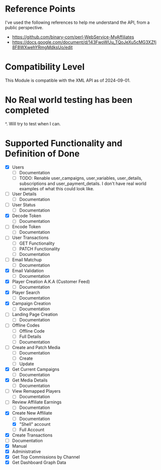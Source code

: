 # Reference Points
I've used the following references to help me understand the API, from a public perspective.

- https://github.com/binary-com/perl-WebService-MyAffiliates
- https://docs.google.com/document/d/143FwoWUu_TQoJeXu5cMG3XZfj8F8WXwehYRmgMdksUo/edit

# Compatibility Level
This Module is compatible with the XML API as of 2024-09-01.

# No Real world testing has been completed
^. Will try to test when I can.

# Supported Functionality and Definition of Done
- [x] Users
  - [ ] Documentation
  - [ ] TODO: Renable user_campaigns, user_variables, user_details, subscriptions and user_payment_details. I don't have real world examples of what this could look like.
- [ ] User Details
  - [ ] Documentation
- [ ] User Status
  - [ ] Documentation
- [x] Decode Token
  - [ ] Documentation
- [ ] Encode Token
  - [ ] Documentation
- [ ] User Transactions
  - [ ] GET Functionality
  - [ ] PATCH Functionality
  - [ ] Documentation
- [ ] Email Matchup
  - [ ] Documentation
- [x] Email Validation
  - [ ] Documentation
- [x] Player Creation A.K.A (Customer Feed)
  - [ ] Documentation
- [x] Player Search
  - [ ] Documentation
- [x] Campaign Creation
  - [ ] Documentation
- [ ] Landing Page Creation
  - [ ] Documentation
- [ ] Offline Codes
  - [ ] Offline Code
  - [ ] Full Details
  - [ ] Documentation
- [ ] Create and Patch Media
  - [ ] Documentation
  - [ ] Create
  - [ ] Update
- [x] Get Current Campaigns
  - [ ] Documentation
- [x] Get Media Details
  - [ ] Documentation
- [ ] View Remapped Players
  - [ ] Documentation
- [ ] Review Affiliate Earnings
  - [ ] Documentation
- [x] Create New Affiliate
  - [ ] Documentation
  - [x] "Shell" account
  - [ ] Full Account
 - [x] Create Transactions
  - [ ] Documentation
  - [x] Manual
  - [x] Administrative
 - [x] Get Top Commissions by Channel
 - [x] Get Dashboard Graph Data
